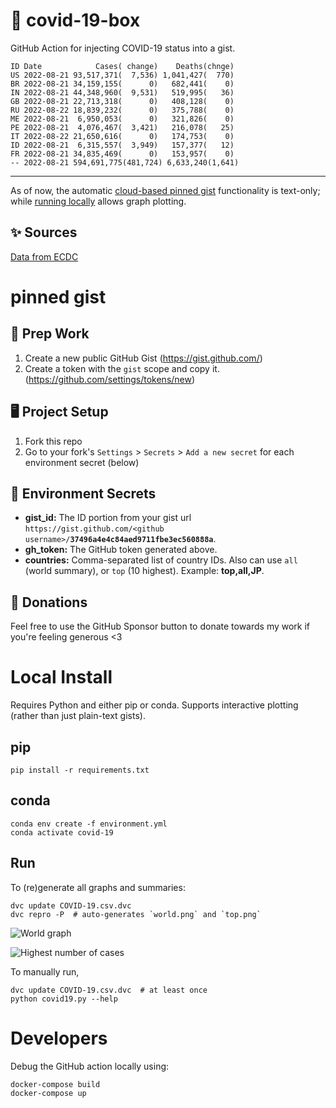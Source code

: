 # 🏥 covid-19-box

GitHub Action for injecting COVID-19 status into a gist.

```
ID Date            Cases( change)    Deaths(chnge)
US 2022-08-21 93,517,371(  7,536) 1,041,427(  770)
BR 2022-08-21 34,159,155(      0)   682,441(    0)
IN 2022-08-21 44,348,960(  9,531)   519,995(   36)
GB 2022-08-21 22,713,318(      0)   408,128(    0)
RU 2022-08-22 18,839,232(      0)   375,788(    0)
ME 2022-08-21  6,950,053(      0)   321,826(    0)
PE 2022-08-21  4,076,467(  3,421)   216,078(   25)
IT 2022-08-22 21,650,616(      0)   174,753(    0)
ID 2022-08-21  6,315,557(  3,949)   157,377(   12)
FR 2022-08-21 34,835,469(      0)   153,957(    0)
-- 2022-08-21 594,691,775(481,724) 6,633,240(1,641)
```

---

As of now, the automatic [cloud-based pinned gist](#pinned-gist) functionality is text-only;
while [running locally](#local-install) allows graph plotting.

## ✨ Sources

[Data from ECDC](https://www.ecdc.europa.eu/en/publications-data/download-todays-data-geographic-distribution-covid-19-cases-worldwide)

# pinned gist

## 🎒 Prep Work
1. Create a new public GitHub Gist (https://gist.github.com/)
1. Create a token with the `gist` scope and copy it. (https://github.com/settings/tokens/new)

## 🖥 Project Setup
1. Fork this repo
1. Go to your fork's `Settings` > `Secrets` > `Add a new secret` for each environment secret (below)

## 🤫 Environment Secrets
- **gist_id:** The ID portion from your gist url `https://gist.github.com/<github username>/`**`37496a4e4c84aed9711fbe3ec560888a`**.
- **gh_token:** The GitHub token generated above.
- **countries:** Comma-separated list of country IDs. Also can use `all` (world summary), or `top` (10 highest). Example: **top,all,JP**.

## 💸 Donations

Feel free to use the GitHub Sponsor button to donate towards my work if you're feeling generous <3

# Local Install

Requires Python and either pip or conda. Supports interactive plotting (rather than just plain-text gists).

## pip

```
pip install -r requirements.txt
```

## conda

```
conda env create -f environment.yml
conda activate covid-19
```

## Run

To (re)generate all graphs and summaries:

```
dvc update COVID-19.csv.dvc
dvc repro -P  # auto-generates `world.png` and `top.png`
```

![World graph](world.png)

![Highest number of cases](top.png)

To manually run,

```
dvc update COVID-19.csv.dvc  # at least once
python covid19.py --help
```

# Developers

Debug the GitHub action locally using:

```
docker-compose build
docker-compose up
```

